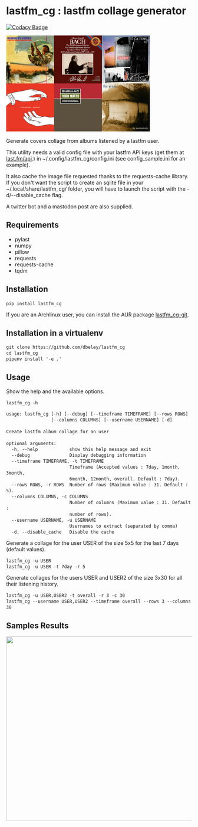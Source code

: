 # lastfm_cg : lastfm collage generator

[![Codacy Badge](https://api.codacy.com/project/badge/Grade/0ee651b54bfd40d4aeece00298dd3fd0)](https://app.codacy.com/app/dbeley/lastfm_cg?utm_source=github.com&utm_medium=referral&utm_content=dbeley/lastfm_cg&utm_campaign=Badge_Grade_Dashboard)

<a href="docs/1month_2x3.png"><img src="docs/1month_2x3.png" width="390" height="260"/></a>

Generate covers collage from albums listened by a lastfm user.

This utility needs a valid config file with your lastfm API keys (get them at [last.fm/api](https://www.last.fm/api).) in ~/.config/lastfm_cg/config.ini (see config_sample.ini for an example).

It also cache the image file requested thanks to the requests-cache library. If you don't want the script to create an sqlite file in your ~/.local/share/lastfm_cg/ folder, you will have to launch the script with the -d/--disable_cache flag.

A twitter bot and a mastodon post are also supplied.

## Requirements

  -   pylast
  -   numpy
  -   pillow
  -   requests
  -   requests-cache
  -   tqdm

## Installation

```
pip install lastfm_cg
```

If you are an Archlinux user, you can install the AUR package [lastfm_cg-git](https://aur.archlinux.org/packages/lastfm_cg-git).

## Installation in a virtualenv

```
git clone https://github.com/dbeley/lastfm_cg
cd lastfm_cg
pipenv install '-e .'
```

## Usage

Show the help and the available options.

```
lastfm_cg -h
```

```
usage: lastfm_cg [-h] [--debug] [--timeframe TIMEFRAME] [--rows ROWS]
                 [--columns COLUMNS] [--username USERNAME] [-d]

Create lastfm album collage for an user

optional arguments:
  -h, --help            show this help message and exit
  --debug               Display debugging information
  --timeframe TIMEFRAME, -t TIMEFRAME
                        Timeframe (Accepted values : 7day, 1month, 3month,
                        6month, 12month, overall. Default : 7day).
  --rows ROWS, -r ROWS  Number of rows (Maximum value : 31. Default : 5).
  --columns COLUMNS, -c COLUMNS
                        Number of columns (Maximum value : 31. Default :
                        number of rows).
  --username USERNAME, -u USERNAME
                        Usernames to extract (separated by comma)
  -d, --disable_cache   Disable the cache
```
 
 Generate a collage for the user USER of the size 5x5 for the last 7 days (default values).

```
lastfm_cg -u USER
lastfm_cg -u USER -t 7day -r 5
```

Generate collages for the users USER and USER2 of the size 3x30 for all their listening history.

```
lastfm_cg -u USER,USER2 -t overall -r 3 -c 30
lastfm_cg --username USER,USER2 --timeframe overall --rows 3 --columns 30
```

## Samples Results

<a href="docs/overall_5x8.png"><img src="docs/overall_5x8.png" width="800" height="500"/></a>
